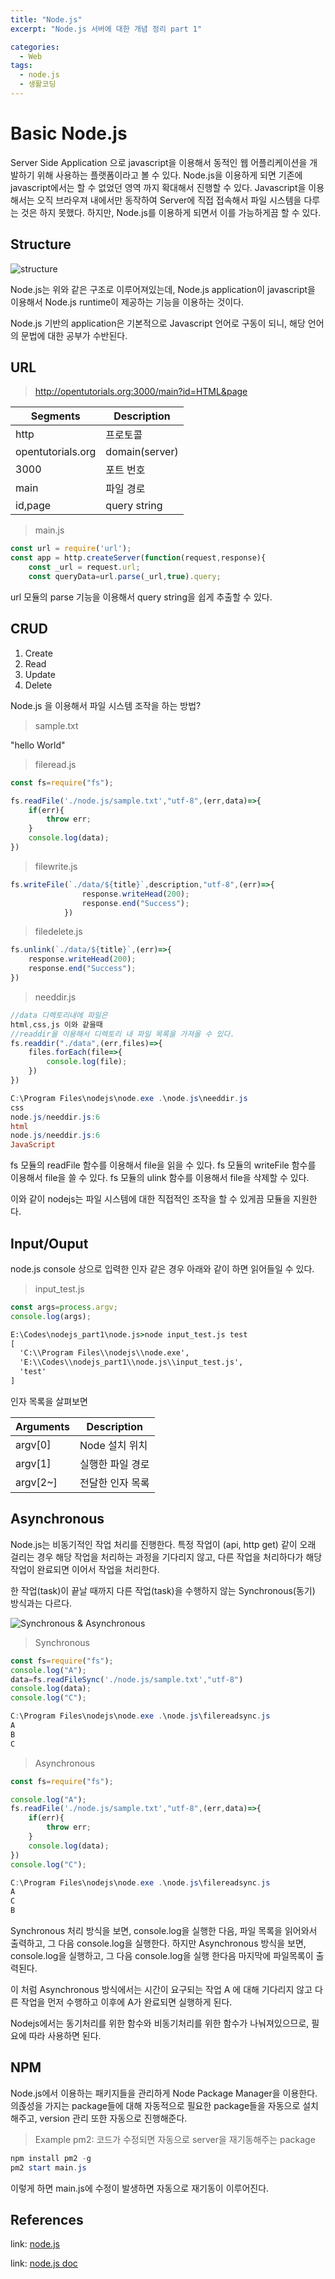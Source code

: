 ```yaml
---
title: "Node.js"
excerpt: "Node.js 서버에 대한 개념 정리 part 1"

categories:
  - Web
tags:
  - node.js
  - 생활코딩
---
```

# Basic Node.js
Server Side Application 으로 javascript을 이용해서 동적인 웹 어플리케이션을 개발하기 위해 사용하는 플랫폼이라고 볼 수 있다. Node.js을 이용하게 되면 기존에 javascript에서는 할 수 없었던 영역 까지 확대해서 진행할 수 있다. Javascript을 이용해서는 오직 브라우져 내에서만 동작하여 Server에 직접 접속해서 파일 시스템을 다루는 것은 하지 못했다. 하지만, Node.js를 이용하게 되면서 이를 가능하게끔 할 수 있다.

## Structure
![structure](/assets/images/node.js/node_structure.png)
 
Node.js는 위와 같은 구조로 이루어져있는데, Node.js application이 javascript을 이용해서 Node.js runtime이 제공하는 기능을 이용하는 것이다. 

Node.js 기반의 application은 기본적으로 Javascript 언어로 구동이 되니, 해당 언어의 문법에 대한 공부가 수반된다.

## URL
>http://opentutorials.org:3000/main?id=HTML&page

|Segments|Description|
|--|--|
|http|프로토콜|
|opentutorials.org|domain(server)|
|3000|포트 번호|
|main|파일 경로|
|id,page|query string|

>main.js

```js
const url = require('url');
const app = http.createServer(function(request,response){
    const _url = request.url;
    const queryData=url.parse(_url,true).query;
```
url 모듈의 parse 기능을 이용해서 query string을 쉽게 추출할 수 있다.

## CRUD

1. Create
2. Read
3. Update
4. Delete

Node.js 을 이용해서 파일 시스템 조작을 하는 방법?

>sample.txt

"hello World"

>fileread.js

```js
const fs=require("fs");

fs.readFile('./node.js/sample.txt',"utf-8",(err,data)=>{
    if(err){
        throw err;
    }
    console.log(data);
})
```
>filewrite.js

```js
fs.writeFile(`./data/${title}`,description,"utf-8",(err)=>{
                response.writeHead(200);
                response.end("Success");
            })
```

>filedelete.js

```js
fs.unlink(`./data/${title}`,(err)=>{
    response.writeHead(200);
    response.end("Success");
})
```

>needdir.js

```js
//data 디렉토리내에 파일은
html,css,js 이와 같을때
//readdir을 이용해서 디렉토리 내 파일 목록을 가져올 수 있다.
fs.readdir("./data",(err,files)=>{
    files.forEach(file=>{
        console.log(file);
    })
})

```

```powershell
C:\Program Files\nodejs\node.exe .\node.js\needdir.js
css
node.js/needdir.js:6
html
node.js/needdir.js:6
JavaScript
```

fs 모듈의 readFile 함수를 이용해서 file을 읽을 수 있다.
fs 모듈의 writeFile 함수를 이용해서 file을 쓸 수 있다.
fs 모듈의 ulink 함수를 이용해서 file을 삭제할 수 있다.

이와 같이 nodejs는 파일 시스템에 대한 직접적인 조작을 할 수 있게끔 모듈을 지원한다.



## Input/Ouput

node.js console 상으로 입력한 인자 같은 경우 아래와 같이 하면 읽어들일 수 있다. 

>input_test.js

```js
const args=process.argv;
console.log(args);
```

```cmd
E:\Codes\nodejs_part1\node.js>node input_test.js test
[
  'C:\\Program Files\\nodejs\\node.exe',
  'E:\\Codes\\nodejs_part1\\node.js\\input_test.js',
  'test'
]
```

인자 목록을 살펴보면

|Arguments|Description|
|--|--|
|argv[0]|Node 설치 위치|
|argv[1]|실행한 파일 경로|
|argv[2~]|전달한 인자 목록|


## Asynchronous 
Node.js는 비동기적인 작업 처리를 진행한다. 특정 작업이 (api, http get) 같이 오래 걸리는 경우 해당 작업을 처리하는 과정을 기다리지 않고, 다른 작업을 처리하다가 해당 작업이 완료되면 이어서 작업을 처리한다.

한 작업(task)이 끝날 때까지 다른 작업(task)을 수행하지 않는 Synchronous(동기) 방식과는 다르다.

![Synchronous & Asynchronous](https://miro.medium.com/max/587/1*Y41dOkntUbR3I4UCJBx9Xg.png)

>Synchronous

```js
const fs=require("fs");
console.log("A");
data=fs.readFileSync('./node.js/sample.txt',"utf-8")
console.log(data);
console.log("C");
```

```powershell
C:\Program Files\nodejs\node.exe .\node.js\filereadsync.js
A
B
C
```
>Asynchronous

```js
const fs=require("fs");

console.log("A");
fs.readFile('./node.js/sample.txt',"utf-8",(err,data)=>{
    if(err){
        throw err;
    }
    console.log(data);
})
console.log("C");
```

```powershell
C:\Program Files\nodejs\node.exe .\node.js\filereadsync.js
A
C
B
```
Synchronous 처리 방식을 보면, console.log을 실행한 다음, 파일 목록을 읽어와서 출력하고, 그 다음 console.log을 실행한다.
하지만 Asynchronous 방식을 보면, console.log을 실행하고, 그 다음 console.log을 실행 한다음 마지막에 파일목록이 출력된다.

이 처럼 Asynchronous 방식에서는 시간이 요구되는 작업 A 에 대해 기다리지 않고 다른 작업을 먼저 수행하고 이후에 A가 완료되면 실행하게 된다.

Nodejs에서는 동기처리를 위한 함수와 비동기처리를 위한 함수가 나눠져있으므로, 필요에 따라 사용하면 된다.

## NPM

Node.js에서 이용하는 패키지들을 관리하게 Node Package Manager을 이용한다. 의졵성을 가지는 package들에 대해 자동적으로 필요한 package들을 자동으로 설치해주고, version 관리 또한 자동으로 진행해준다.

>Example
pm2: 코드가 수정되면 자동으로 server을 재기동해주는 package

```powershell
npm install pm2 -g
pm2 start main.js
```

이렇게 하면 main.js에 수정이 발생하면 자동으로 재기동이 이루어진다.


## References
link: [node.js](https://www.youtube.com/watch?v=3RS_A87IAPA&list=PLuHgQVnccGMA9QQX5wqj6ThK7t2tsGxjm)

link: [node.js doc](https://nodejs.org/dist/latest-v16.x/docs/api/)